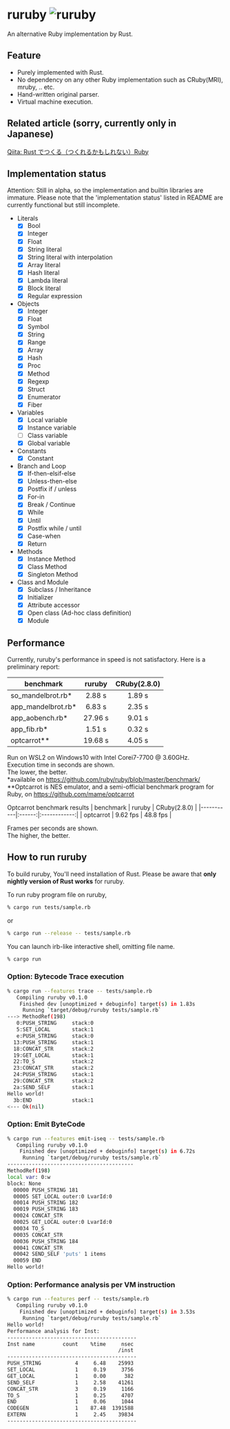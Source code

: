 # ruruby ![ruruby](https://github.com/sisshiki1969/ruruby/workflows/Rust/badge.svg)

An alternative Ruby implementation by Rust.

## Feature

- Purely implemented with Rust.
- No dependency on any other Ruby implementation such as CRuby(MRI), mruby, .. etc.
- Hand-written original parser.
- Virtual machine execution.

## Related article (sorry, currently only in Japanese)

[Qiita: Rust でつくる（つくれるかもしれない）Ruby](https://qiita.com/sisshiki1969/items/3d25aa81a376eee2e7c2)

## Implementation status

Attention: Still in alpha, so the implementation and builtin libraries are immature.
Please note that the 'implementation status' listed in README are currently functional but still incomplete.

- Literals
  - [x] Bool
  - [x] Integer
  - [x] Float
  - [x] String literal
  - [x] String literal with interpolation
  - [x] Array literal
  - [x] Hash literal
  - [x] Lambda literal
  - [x] Block literal
  - [x] Regular expression
- Objects
  - [x] Integer
  - [x] Float
  - [x] Symbol
  - [x] String
  - [x] Range
  - [x] Array
  - [x] Hash
  - [x] Proc
  - [x] Method
  - [x] Regexp
  - [x] Struct
  - [x] Enumerator
  - [x] Fiber
- Variables
  - [x] Local variable
  - [x] Instance variable
  - [ ] Class variable
  - [x] Global variable
- Constants
  - [x] Constant
- Branch and Loop
  - [x] If-then-elsif-else
  - [x] Unless-then-else
  - [x] Postfix if / unless
  - [x] For-in
  - [x] Break / Continue
  - [x] While
  - [x] Until
  - [x] Postfix while / until
  - [x] Case-when
  - [x] Return
- Methods
  - [x] Instance Method
  - [x] Class Method
  - [x] Singleton Method
- Class and Module
  - [x] Subclass / Inheritance
  - [x] Initializer
  - [x] Attribute accessor
  - [x] Open class (Ad-hoc class definition)
  - [x] Module

## Performance

Currently, ruruby's performance in speed is not satisfactory.
Here is a preliminary report:

| benchmark           | ruruby  | CRuby(2.8.0) |
| ------------------- | :-----: | :----------: |
| so_mandelbrot.rb\*  | 2.88 s  |    1.89 s    |
| app_mandelbrot.rb\* | 6.83 s  |    2.35 s    |
| app_aobench.rb\*    | 27.96 s |    9.01 s    |
| app_fib.rb\*        | 1.51 s  |    0.32 s    |
| optcarrot\*\*       | 19.68 s |    4.05 s    |

Run on WSL2 on Windows10 with Intel Corei7-7700 @ 3.60GHz.  
Execution time in seconds are shown.  
The lower, the better.  
\*available on https://github.com/ruby/ruby/blob/master/benchmark/  
\*\*Optcarrot is NES emulator, and a semi-official benchmark program for Ruby, on https://github.com/mame/optcarrot

Optcarrot benchmark results
| benchmark | ruruby | CRuby(2.8.0) |
|-----------|:------:|:------------:|
| optcarrot | 9.62 fps | 48.8 fps |

Frames per seconds are shown.  
The higher, the better.

## How to run ruruby

To build ruruby, You'll need installation of Rust.
Please be aware that **only nightly version of Rust works** for ruruby.

To run ruby program file on ruruby,

```sh
% cargo run tests/sample.rb
```

or

```sh
% cargo run --release -- tests/sample.rb
```

You can launch irb-like interactive shell, omitting file name.

```sh
% cargo run
```

### Option: Bytecode Trace execution

```sh
% cargo run --features trace -- tests/sample.rb
   Compiling ruruby v0.1.0
    Finished dev [unoptimized + debuginfo] target(s) in 1.83s
     Running `target/debug/ruruby tests/sample.rb`
---> MethodRef(198)
   0:PUSH_STRING     stack:0
   5:SET_LOCAL       stack:1
   e:PUSH_STRING     stack:0
  13:PUSH_STRING     stack:1
  18:CONCAT_STR      stack:2
  19:GET_LOCAL       stack:1
  22:TO_S            stack:2
  23:CONCAT_STR      stack:2
  24:PUSH_STRING     stack:1
  29:CONCAT_STR      stack:2
  2a:SEND_SELF       stack:1
Hello world!
  3b:END             stack:1
<--- Ok(nil)
```

### Option: Emit ByteCode

```sh
% cargo run --features emit-iseq -- tests/sample.rb
   Compiling ruruby v0.1.0
    Finished dev [unoptimized + debuginfo] target(s) in 6.72s
     Running `target/debug/ruruby tests/sample.rb`
-----------------------------------------
MethodRef(198)
local var: 0:w
block: None
  00000 PUSH_STRING 181
  00005 SET_LOCAL outer:0 LvarId:0
  00014 PUSH_STRING 182
  00019 PUSH_STRING 183
  00024 CONCAT_STR
  00025 GET_LOCAL outer:0 LvarId:0
  00034 TO_S
  00035 CONCAT_STR
  00036 PUSH_STRING 184
  00041 CONCAT_STR
  00042 SEND_SELF 'puts' 1 items
  00059 END
Hello world!
```

### Option: Performance analysis per VM instruction

```sh
% cargo run --features perf -- tests/sample.rb
   Compiling ruruby v0.1.0
    Finished dev [unoptimized + debuginfo] target(s) in 3.53s
     Running `target/debug/ruruby tests/sample.rb`
Hello world!
Performance analysis for Inst:
------------------------------------------
Inst name         count    %time     nsec
                                    /inst
------------------------------------------
PUSH_STRING           4     6.48    25993
SET_LOCAL             1     0.19     3756
GET_LOCAL             1     0.00      382
SEND_SELF             1     2.58    41261
CONCAT_STR            3     0.19     1166
TO_S                  1     0.25     4707
END                   1     0.06     1044
CODEGEN               1    87.48  1391588
EXTERN                1     2.45    39834
------------------------------------------
```
